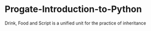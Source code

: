 # Progate-Introduction-to-Python
Drink, Food and Script is a unified unit for the practice of inheritance
